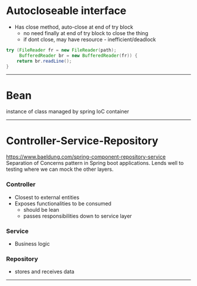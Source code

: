 # Autocloseable interface 
- Has close method, auto-close at end of try block
	- no need finally at end of try block to close the thing
	- if dont close, may have resource  - inefficient/deadlock
```java 
try (FileReader fr = new FileReader(path);
	 BufferedReader br = new BufferedReader(fr)) {
	return br.readLine();
}
```
***
# Bean 
instance of class managed by spring IoC container

***
# Controller-Service-Repository
https://www.baeldung.com/spring-component-repository-service
Separation of Concerns pattern in Spring boot applications. Lends well to testing where we can mock the other layers.
### Controller
- Closest to external entities
- Exposes functionalities to be consumed
	- should be lean
	- passes responsibilities down to service layer
### Service
- Business logic
### Repository
- stores and receives data
***
